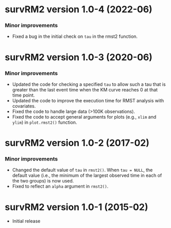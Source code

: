 # survRM2 version 1.0-4 (2022-06)

### Minor improvements
* Fixed a bug in the initial check on `tau` in the rmst2 function.
# survRM2 version 1.0-3 (2020-06)

### Minor improvements
* Updated the code for checking a specified `tau` to allow such a tau that is greater than the last event time when the KM curve reaches 0 at that time point.
* Updated the code to improve the execution time for RMST analysis with covariates. 
* Fixed the code to handle large data (>100K observations). 
* Fixed the code to accept general arguments for plots (e.g., `xlim` and `ylim`) in `plot.rmst2()` function.

# survRM2 version 1.0-2 (2017-02)
### Minor improvements
* Changed the default value of `tau` in `rmst2()`. When `tau = NULL`, the default value (i.e., the minimum of the largest observed time in each of the two groups) is now used.
* Fixed to reflect an `alpha` argument in `rmst2()`.

# survRM2 version 1.0-1 (2015-02)
* Initial release

